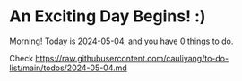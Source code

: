 # An Exciting Day Begins! :)

Morning! Today is 2024-05-04, and you have 0 things to do.

Check https://raw.githubusercontent.com/cauliyang/to-do-list/main/todos/2024-05-04.md